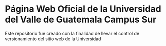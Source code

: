 <h1>Página Web Oficial de la Universidad del Valle de Guatemala Campus Sur</h1>
 <p>   Este repositorio fue creado con la finalidad de llevar el control de versionamiento del sitio web de la Universidad</p>
